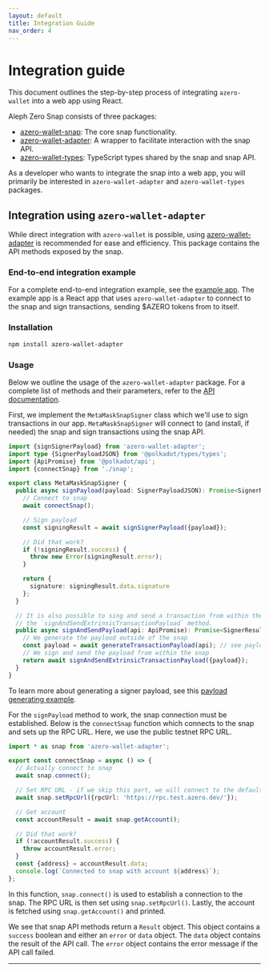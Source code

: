 ```yaml
---
layout: default
title: Integration Guide
nav_order: 4
---
```


# Integration guide

This document outlines the step-by-step process of integrating `azero-wallet` into a web app using React.

Aleph Zero Snap consists of three packages:

- [azero-wallet-snap]: The core snap functionality.
- [azero-wallet-adapter]: A wrapper to facilitate interaction with the snap API.
- [azero-wallet-types]: TypeScript types shared by the snap and snap API.

As a developer who wants to integrate the snap into a web app, you will primarily be interested
in `azero-wallet-adapter` and `azero-wallet-types` packages.

## Integration using `azero-wallet-adapter`

While direct integration with `azero-wallet` is possible, using [azero-wallet-adapter] is recommended for ease and
efficiency. This package contains the API methods exposed by the snap.

### End-to-end integration example

For a complete end-to-end integration example, see the [example app]. The example app is a React app that uses
`azero-wallet-adapter` to connect to the snap and sign transactions, sending $AZERO tokens from to itself.

### Installation

```bash
npm install azero-wallet-adapter
```

### Usage

Below we outline the usage of the `azero-wallet-adapter` package. For a complete list of methods and their parameters,
refer to the [API documentation](/snap).

First, we implement the `MetaMaskSnapSigner` class which we'll use to sign transactions in our app. `MetaMaskSnapSigner`
will connect to (and install, if needed) the snap and sign transactions using the snap API.

```typescript
import {signSignerPayload} from 'azero-wallet-adapter';
import type {SignerPayloadJSON} from '@polkadot/types/types';
import {ApiPromise} from '@polkadot/api';
import {connectSnap} from './snap';

export class MetaMaskSnapSigner {
  public async signPayload(payload: SignerPayloadJSON): Promise<SignerResult> {
    // Connect to snap
    await connectSnap();

    // Sign payload
    const signingResult = await signSignerPayload({payload});

    // Did that work?
    if (!signingResult.success) {
      throw new Error(signingResult.error);
    }

    return {
      signature: signingResult.data.signature
    };
  }

  // It is also possible to sing and send a transaction from within the snap using
  // the `signAndSendExtrinsicTransactionPayload` method.
  public async signAndSendPayload(api: ApiPromise): Promise<SignerResult> {
    // We generate the payloud outside of the snap
    const payload = await generateTransactionPayload(api); // see payload generating example below
    // We sign and send the payload from within the snap
    return await signAndSendExtrinsicTransactionPayload({payload});
  }
}
```

To learn more about generating a signer payload, see this [payload generating example].

For the `signPayload` method to work, the snap connection must be established. Below is the `connectSnap` function which
connects to the snap and sets up the RPC URL. Here, we use the public testnet RPC URL.

```typescript
import * as snap from 'azero-wallet-adapter';

export const connectSnap = async () => {
  // Actually connect to snap
  await snap.connect();

  // Set RPC URL - if we skip this part, we will connect to the default RPC URL at https://rpc.azero.dev/
  await snap.setRpcUrl({rpcUrl: 'https://rpc.test.azero.dev/'});

  // Get account
  const accountResult = await snap.getAccount();

  // Did that work?
  if (!accountResult.success) {
    throw accountResult.error;
  }
  const {address} = accountResult.data;
  console.log(`Connected to snap with account ${address}`);
};
```

In this function, `snap.connect()` is used to establish a connection to the snap. The RPC URL is then set
using `snap.setRpcUrl()`. Lastly, the account is fetched using `snap.getAccount()` and printed.

We see that snap API methods return a `Result` object. This object contains a `success` boolean and either an `error`
or `data` object. The `data` object contains the result of the API call. The `error` object contains the error message
if the API call failed.

---

[azero-wallet-adapter]:  https://www.npmjs.com/package/azero-wallet-adapter

[azero-wallet-snap]:  https://www.npmjs.com/package/azero-wallet-snap

[azero-wallet-types]:  https://www.npmjs.com/package/azero-wallet-types

[example app]: https://github.com/bide-dev/azero-wallet/tree/main/examples/site

[payload generating example]: https://github.com/bide-dev/azero-wallet/blob/113a9f2b1085c579d31167f79ba1dce2c6a17ef7/examples/site/src/utils/polkadot.ts#L10-L10
